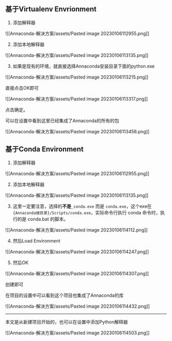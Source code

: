 
## 基于Virtualenv Envrionment

1. 添加解释器

![[Annaconda-解决方案/assets/Pasted image 20230106112955.png]]

2. 添加本地解释器

![[Annaconda-解决方案/assets/Pasted image 20230106113135.png]]

3. 如果是现有的环境，就直接选择Annaconda安装目录下面的python.exe

![[Annaconda-解决方案/assets/Pasted image 20230106113215.png]]

直接点击OK即可

![[Annaconda-解决方案/assets/Pasted image 20230106113317.png]]

点击确定。

可以在设置中看到这里已经集成了Annaconda的所有的包

![[Annaconda-解决方案/assets/Pasted image 20230106113456.png]]


## 基于Conda Environment


1. 添加解释器

![[Annaconda-解决方案/assets/Pasted image 20230106112955.png]]

2. 添加本地解释器

![[Annaconda-解决方案/assets/Pasted image 20230106113135.png]]


3. 这里一定要注意，选择的**不是**`_conda.exe` 而是 `conda.exe`，这个exe在`{Annaconda根目录}/Scripts/conda.exe`，实际命令行执行 conda 命令时，执行的是 conda.bat 的脚本。


![[Annaconda-解决方案/assets/Pasted image 20230106114112.png]]

4. 然后Load Environment

![[Annaconda-解决方案/assets/Pasted image 20230106114247.png]]

5. 然后OK

![[Annaconda-解决方案/assets/Pasted image 20230106114307.png]]

创建即可


在项目的设置中可以看到这个项目也集成了Annaconda的库

![[Annaconda-解决方案/assets/Pasted image 20230106114432.png]]


---

本文是从新建项目开始的，也可以在设置中添加Python解释器

![[Annaconda-解决方案/assets/Pasted image 20230106114503.png]]